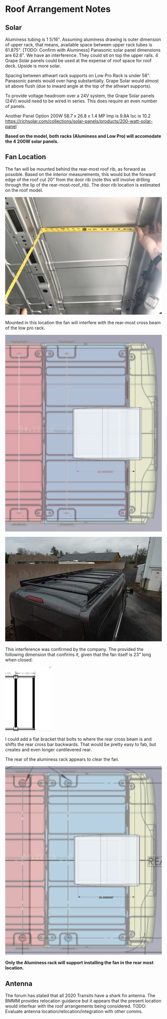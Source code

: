# Roof Arrangement Notes

## Solar

Aluminess tubing is 1 5/16". Assuming aluminess drawing is outer dimension of upper rack, that means, available space between upper rack tubes is 61.875". [TODO: Confirm with Aluminess]  Panasonic solar panel dimensions are 62.6".  We have an interference.  They could sit on top the upper rails.  4 Grape Solar panels could be used at the expense of roof space for roof deck.  Upside is more solar.

Spacing between athwart rack supports on Low Pro Rack is under 58".  Panasonic panels would over hang substantially.  Grape Solar would almost sit above flush (due to inward angle at the top of the athwart supports).

To provide voltage headroom over a 24V system, the Grape Solar panels (24V) would need to be wired in series.  This does require an even number of panels.

Another Panel Option 200W 58.7 x 26.8 x 1.4 MP Imp is 9.8A Isc is 10.2 https://richsolar.com/collections/solar-panels/products/200-watt-solar-panel

**Based on the model, both racks (Aluminess and Low Pro) will accomodate the 4 200W solar panels.**

## Fan Location

The fan will be mounted behind the rear-most roof rib, as forward as possible.  Based on the interior measurements, this would but the forward edge of the roof cut 20" from the door rib (note this will involve drilling through the lip of the rear-most-roof_rib).  The door rib location is estimated on the roof model.

![Figure 1](rear_to_ceiling_rib_small.jpeg)

Mounted in this location the fan will interfere with the rear-most cross beam of the low pro rack.  

![Figure 1](fan_behind_rear_most_rib_low_pro.jpg)

![Figure 2](transit-low-pro-roof-rack-148-high-roof-3_1800x1800.jpg)

This interference was confirmed by the company.  The provided the following dimension that confirms it, given that the fan itself is 23" long when closed:

![](rear_mount_to_rear_cross_brace.png)

I could add a flat bracket that bolts to where the rear cross beam is and shifts the rear cross bar backwards.  That would be pretty easy to fab, but creates and even longer cantilevered rear.



The rear of the aluminess rack appears to clear the fan.

![Figure 3](fan_behind_rear_most_rib_alumness.jpg)

**Only the Aluminess rack will support installing the fan in the rear most location.**

## Antenna

The forum has stated that all 2020 Transits have a shark fin antenna.  The BMMM provides relocation guidance but it appears that the present location would interfear with the roof arrangements being considered.  TODO: Evaluate antenna location/relocation/integration with other comms.